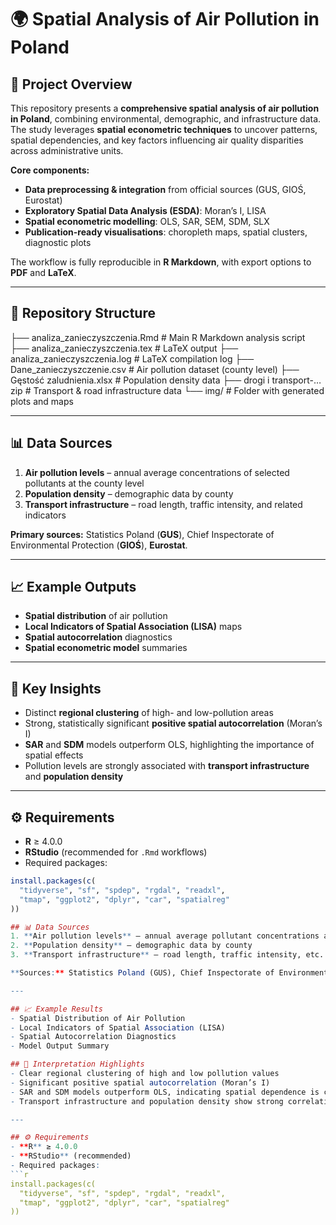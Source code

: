 # 🌍 Spatial Analysis of Air Pollution in Poland

## 📌 Project Overview
This repository presents a **comprehensive spatial analysis of air pollution in Poland**, combining environmental, demographic, and infrastructure data.  
The study leverages **spatial econometric techniques** to uncover patterns, spatial dependencies, and key factors influencing air quality disparities across administrative units.

**Core components:**
- **Data preprocessing & integration** from official sources (GUS, GIOŚ, Eurostat)  
- **Exploratory Spatial Data Analysis (ESDA)**: Moran’s I, LISA  
- **Spatial econometric modelling**: OLS, SAR, SEM, SDM, SLX  
- **Publication-ready visualisations**: choropleth maps, spatial clusters, diagnostic plots  

The workflow is fully reproducible in **R Markdown**, with export options to **PDF** and **LaTeX**.

---

## 📂 Repository Structure

├── analiza_zanieczyszczenia.Rmd    # Main R Markdown analysis script
├── analiza_zanieczyszczenia.tex    # LaTeX output
├── analiza_zanieczyszczenia.log    # LaTeX compilation log
├── Dane_zanieczyszczenie.csv       # Air pollution dataset (county level)
├── Gęstość zaludnienia.xlsx        # Population density data
├── drogi i transport-…zip        # Transport & road infrastructure data
└── img/                            # Folder with generated plots and maps

---

## 📊 Data Sources
1. **Air pollution levels** – annual average concentrations of selected pollutants at the county level  
2. **Population density** – demographic data by county  
3. **Transport infrastructure** – road length, traffic intensity, and related indicators  

**Primary sources:** Statistics Poland (**GUS**), Chief Inspectorate of Environmental Protection (**GIOŚ**), **Eurostat**.

---

## 📈 Example Outputs
- **Spatial distribution** of air pollution  
- **Local Indicators of Spatial Association (LISA)** maps  
- **Spatial autocorrelation** diagnostics  
- **Spatial econometric model** summaries  

---

## 🧠 Key Insights
- Distinct **regional clustering** of high- and low-pollution areas  
- Strong, statistically significant **positive spatial autocorrelation** (Moran’s I)  
- **SAR** and **SDM** models outperform OLS, highlighting the importance of spatial effects  
- Pollution levels are strongly associated with **transport infrastructure** and **population density**  

---

## ⚙️ Requirements
- **R** ≥ 4.0.0  
- **RStudio** (recommended for `.Rmd` workflows)  
- Required packages:
```r
install.packages(c(
  "tidyverse", "sf", "spdep", "rgdal", "readxl",
  "tmap", "ggplot2", "dplyr", "car", "spatialreg"
))

## 📊 Data Sources
1. **Air pollution levels** – annual average pollutant concentrations at county level  
2. **Population density** – demographic data by county  
3. **Transport infrastructure** – road length, traffic intensity, etc.

**Sources:** Statistics Poland (GUS), Chief Inspectorate of Environmental Protection (GIOŚ), Eurostat

---

## 📈 Example Results
- Spatial Distribution of Air Pollution
- Local Indicators of Spatial Association (LISA)
- Spatial Autocorrelation Diagnostics
- Model Output Summary

## 🧠 Interpretation Highlights
- Clear regional clustering of high and low pollution values
- Significant positive spatial autocorrelation (Moran’s I)
- SAR and SDM models outperform OLS, indicating spatial dependence is critical
- Transport infrastructure and population density show strong correlation with pollution levels

---

## ⚙️ Requirements
- **R** ≥ 4.0.0  
- **RStudio** (recommended)  
- Required packages:
```r
install.packages(c(
  "tidyverse", "sf", "spdep", "rgdal", "readxl",
  "tmap", "ggplot2", "dplyr", "car", "spatialreg"
))
